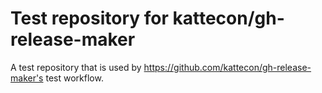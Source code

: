 # Test repository for kattecon/gh-release-maker

A test repository that is used by https://github.com/kattecon/gh-release-maker's test workflow.
